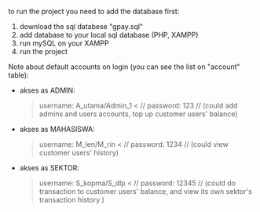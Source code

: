 to run the project you need to add the database first:
1. download the sql databese "gpay.sql"
2. add database to your local sql database (PHP, XAMPP)
3. run mySQL on your XAMPP
4. run the project

Note about default accounts on login (you can see the list on "account" table):
- akses as ADMIN:
  > username: A_utama/Admin_1 <
  // password: 123
  // (could add admins and users accounts, top up customer users' balance)
  
- akses as MAHASISWA:
  > username: M_len/M_rin <
  // password: 1234
  // (could view customer users' history)
  
- akses as SEKTOR:
  > username: S_kopma/S_dlp <
  // password: 12345
  // (could do transaction to customer users' balance, and view its own sektor's transaction history )
